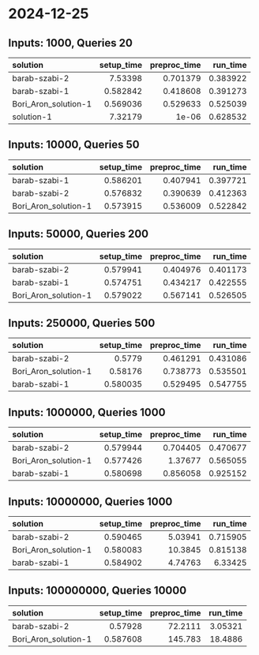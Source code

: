 # 2024-12-25

## Inputs: 1000, Queries 20

| solution             |   setup_time |   preproc_time |   run_time |
|:---------------------|-------------:|---------------:|-----------:|
| barab-szabi-2        |     7.53398  |       0.701379 |   0.383922 |
| barab-szabi-1        |     0.582842 |       0.418608 |   0.391273 |
| Bori_Aron_solution-1 |     0.569036 |       0.529633 |   0.525039 |
| solution-1           |     7.32179  |       1e-06    |   0.628532 |

## Inputs: 10000, Queries 50

| solution             |   setup_time |   preproc_time |   run_time |
|:---------------------|-------------:|---------------:|-----------:|
| barab-szabi-1        |     0.586201 |       0.407941 |   0.397721 |
| barab-szabi-2        |     0.576832 |       0.390639 |   0.412363 |
| Bori_Aron_solution-1 |     0.573915 |       0.536009 |   0.522842 |

## Inputs: 50000, Queries 200

| solution             |   setup_time |   preproc_time |   run_time |
|:---------------------|-------------:|---------------:|-----------:|
| barab-szabi-2        |     0.579941 |       0.404976 |   0.401173 |
| barab-szabi-1        |     0.574751 |       0.434217 |   0.422555 |
| Bori_Aron_solution-1 |     0.579022 |       0.567141 |   0.526505 |

## Inputs: 250000, Queries 500

| solution             |   setup_time |   preproc_time |   run_time |
|:---------------------|-------------:|---------------:|-----------:|
| barab-szabi-2        |     0.5779   |       0.461291 |   0.431086 |
| Bori_Aron_solution-1 |     0.58176  |       0.738773 |   0.535501 |
| barab-szabi-1        |     0.580035 |       0.529495 |   0.547755 |

## Inputs: 1000000, Queries 1000

| solution             |   setup_time |   preproc_time |   run_time |
|:---------------------|-------------:|---------------:|-----------:|
| barab-szabi-2        |     0.579944 |       0.704405 |   0.470677 |
| Bori_Aron_solution-1 |     0.577426 |       1.37677  |   0.565055 |
| barab-szabi-1        |     0.580698 |       0.856058 |   0.925152 |

## Inputs: 10000000, Queries 1000

| solution             |   setup_time |   preproc_time |   run_time |
|:---------------------|-------------:|---------------:|-----------:|
| barab-szabi-2        |     0.590465 |        5.03941 |   0.715905 |
| Bori_Aron_solution-1 |     0.580083 |       10.3845  |   0.815138 |
| barab-szabi-1        |     0.584902 |        4.74763 |   6.33425  |

## Inputs: 100000000, Queries 10000

| solution             |   setup_time |   preproc_time |   run_time |
|:---------------------|-------------:|---------------:|-----------:|
| barab-szabi-2        |     0.57928  |        72.2111 |    3.05321 |
| Bori_Aron_solution-1 |     0.587608 |       145.783  |   18.4886  |